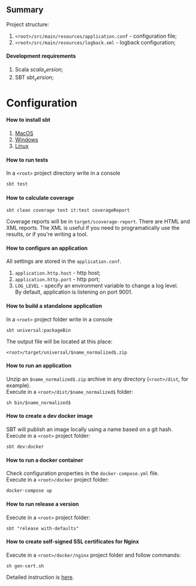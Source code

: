 **Summary**
--
Project structure:    
1) `<root>/src/main/resources/application.conf` - configuration file;  
2) `<root>/src/main/resources/logback.xml` - logback configuration;

#### Development requirements
1) Scala $scala_version$;  
2) SBT $sbt_version$;  

# Configuration

#### How to install sbt
1) [MacOS](http://www.scala-sbt.org/1.x/docs/Installing-sbt-on-Mac.html)  
2) [Windows](http://www.scala-sbt.org/1.x/docs/Installing-sbt-on-Windows.html)   
3) [Linux](http://www.scala-sbt.org/1.x/docs/Installing-sbt-on-Linux.html)   

#### How to run tests
In a `<root>` project directory write in a console  
```scala
sbt test
```

#### How to calculate coverage
```sbtshell
sbt clean coverage test it:test coverageReport
```

Coverage reports will be in `target/scoverage-report`. There are HTML and XML reports. The XML is useful if you need to programatically use the results, or if you're writing a tool.
 
#### How to configure an application
All settings are stored in the `application.conf`.  
1) `application.http.host` - http host;  
2) `application.http.port` - http port;  
6) `LOG_LEVEL` - specify an environment variable to change a log level.  
By default, application is listening on port 9001.  
 
#### How to build a standalone application
In a `<root>` project folder write in a console  
```sbtshell
sbt universal:packageBin
```

The output file will be located at this place:
```
<root>/target/universal/$name_normalized$.zip
```

#### How to run an application
Unzip an `$name_normalized$.zip` archive in any directory (`<root>/dist`, for example).    
Execute in a `<root>/dist/$name_normalized$` folder:    
```sbtshell
sh bin/$name_normalized$
```

#### How to create a dev docker image
SBT will publish an image locally using a name based on a git hash.  
Execute in a `<root>` project folder:  
```sbtshell
sbt dev:docker
```

#### How to run a docker container
Check configuration properties in the `docker-compose.yml` file.  
Execute in a `<root>/docker` project folder: 
```
docker-compose up
```

#### How to run release a version
Execute in a `<root>` project folder:  
```sbtshell
sbt "release with-defaults"
```

#### How to create self-signed SSL certificates for Nginx
Execute in a `<root>/docker/nginx` project folder and follow commands:  
```sbtshell
sh gen-cert.sh
```

Detailed instruction is [here](https://www.digitalocean.com/community/tutorials/how-to-create-a-self-signed-ssl-certificate-for-nginx-in-ubuntu-16-04).
